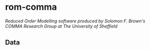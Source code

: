 # rom-comma
###### Reduced Order Modelling software produced by Solomon F. Brown's COMMA Research Group at The University of Sheffield

## Data